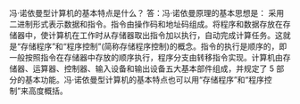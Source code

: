 冯·诺依曼型计算机的基本特点是什么？
答：冯·诺依曼原理的基本思想是：
采用二进制形式表示数据和指令。指令由操作码和地址码组成。将程序和数据存放在存储器中，使计算机在工作时从存储器取出指令加以执行，自动完成计算任务。这就是“存储程序”和“程序控制”(简称存储程序控制)的概念。指令的执行是顺序的，即一般按照指令在存储器中存放的顺序执行，程序分支由转移指令实现。计算机由存储器、运算器、控制器、输入设备和输出设备五大基本部件组成，并规定了 5 部分的基本功能。冯·诺依曼型计算机的基本特点也可以用“存储程序”和“程序控制”来高度概括。

